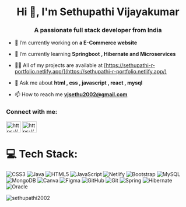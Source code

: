 <h1 align="center">Hi 👋, I'm Sethupathi Vijayakumar</h1>
<h3 align="center">A passionate full stack developer from India</h3>

- 🔭 I’m currently working on **a E-Commerce website**

- 🌱 I’m currently learning **Springboot , Hibernate and Microservices**

- 👨‍💻 All of my projects are available at [https://sethupathi-r-portfolio.netlify.app/](https://sethupathi-r-portfolio.netlify.app/)

- 💬 Ask me about **html , css , javascript , react , mysql**

- 📫 How to reach me **vjsethu2002@gmail.com**

<h3 align="left">Connect with me:</h3>
<p align="left">
<a href="https://linkedin.com/in/https://www.linkedin.com/in/sethupathi-vijayakumar-11848a214/" target="blank"><img align="center" src="https://raw.githubusercontent.com/rahuldkjain/github-profile-readme-generator/master/src/images/icons/Social/linked-in-alt.svg" alt="https://www.linkedin.com/in/sethupathi-vijayakumar-11848a214/" height="30" width="40" /></a>
<a href="https://instagram.com/https://www.instagram.com/sethupathi2002/" target="blank"><img align="center" src="https://raw.githubusercontent.com/rahuldkjain/github-profile-readme-generator/master/src/images/icons/Social/instagram.svg" alt="https://www.instagram.com/sethupathi2002/" height="30" width="40" /></a>
</p>

# 💻 Tech Stack:
![CSS3](https://img.shields.io/badge/css3-%231572B6.svg?style=for-the-badge&logo=css3&logoColor=white) ![Java](https://img.shields.io/badge/java-%23ED8B00.svg?style=for-the-badge&logo=openjdk&logoColor=white) ![HTML5](https://img.shields.io/badge/html5-%23E34F26.svg?style=for-the-badge&logo=html5&logoColor=white) ![JavaScript](https://img.shields.io/badge/javascript-%23323330.svg?style=for-the-badge&logo=javascript&logoColor=%23F7DF1E) ![Netlify](https://img.shields.io/badge/netlify-%23000000.svg?style=for-the-badge&logo=netlify&logoColor=#00C7B7) ![Bootstrap](https://img.shields.io/badge/bootstrap-%238511FA.svg?style=for-the-badge&logo=bootstrap&logoColor=white) ![MySQL](https://img.shields.io/badge/mysql-4479A1.svg?style=for-the-badge&logo=mysql&logoColor=white) ![MongoDB](https://img.shields.io/badge/MongoDB-%234ea94b.svg?style=for-the-badge&logo=mongodb&logoColor=white) ![Canva](https://img.shields.io/badge/Canva-%2300C4CC.svg?style=for-the-badge&logo=Canva&logoColor=white) ![Figma](https://img.shields.io/badge/figma-%23F24E1E.svg?style=for-the-badge&logo=figma&logoColor=white) ![GitHub](https://img.shields.io/badge/github-%23121011.svg?style=for-the-badge&logo=github&logoColor=white) ![Git](https://img.shields.io/badge/git-%23F05033.svg?style=for-the-badge&logo=git&logoColor=white) ![Spring](https://img.shields.io/badge/spring-%236DB33F.svg?style=for-the-badge&logo=spring&logoColor=white) ![Hibernate](https://img.shields.io/badge/Hibernate-59666C?style=for-the-badge&logo=Hibernate&logoColor=white) ![Oracle](https://img.shields.io/badge/Oracle-F80000?style=for-the-badge&logo=oracle&logoColor=white)

<p><img align="center" src="https://github-readme-stats.vercel.app/api/top-langs?username=sethupathi2002&show_icons=true&locale=en&layout=compact" alt="sethupathi2002" /></p>
